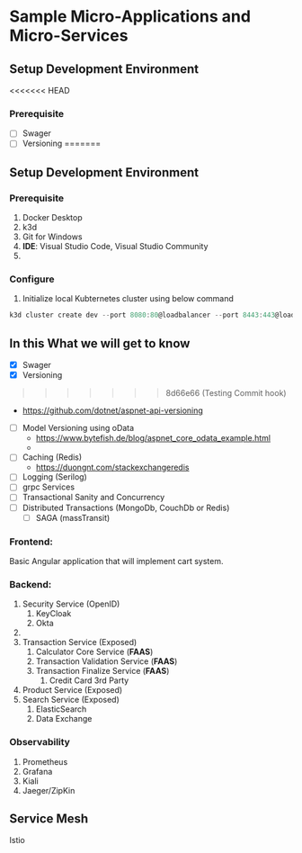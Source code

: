 # Sample Micro-Applications and Micro-Services
## Setup Development Environment

<<<<<<< HEAD
### Prerequisite
- [ ] Swager
- [ ] Versioning
=======
## Setup Development Environment

### Prerequisite

1. Docker Desktop
2. k3d
3. Git for Windows
4. <strong>IDE</strong>: Visual Studio Code, Visual Studio Community
5.

### Configure

1. Initialize local Kubternetes cluster using below command

```powershell
k3d cluster create dev --port 8080:80@loadbalancer --port 8443:443@loadbalancer --api-port 6443 --servers 3 --agents 4 --registry-create registry.local:0.0.0.0:5000
```

## In this What we will get to know

- [x] Swager
- [x] Versioning
>>>>>>> 8d66e66 (Testing Commit hook)
  - https://github.com/dotnet/aspnet-api-versioning
- [ ] Model Versioning using oData
  - https://www.bytefish.de/blog/aspnet_core_odata_example.html
  -
- [ ] Caching (Redis)
  - https://duongnt.com/stackexchangeredis
- [ ] Logging (Serilog)
- [ ] grpc Services
- [ ] Transactional Sanity and Concurrency
- [ ] Distributed Transactions (MongoDb, CouchDb or Redis)
  - [ ] SAGA (massTransit)

### Frontend:

Basic Angular application that will implement cart system.

### Backend:

1. Security Service (OpenID)
   1. KeyCloak
   1. Okta
1.
1. Transaction Service (Exposed)
   1. Calculator Core Service (<strong>FAAS</strong>)
   1. Transaction Validation Service (<strong>FAAS</strong>)
   1. Transaction Finalize Service (<strong>FAAS</strong>)
      1. Credit Card 3rd Party
1. Product Service (Exposed)
1. Search Service (Exposed)
   1. ElasticSearch
   1. Data Exchange

### Observability

1. Prometheus
1. Grafana
1. Kiali
1. Jaeger/ZipKin

## Service Mesh

Istio
